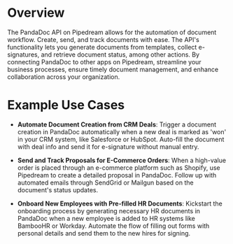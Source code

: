 # Overview

The PandaDoc API on Pipedream allows for the automation of document workflow. Create, send, and track documents with ease. The API's functionality lets you generate documents from templates, collect e-signatures, and retrieve document status, among other actions. By connecting PandaDoc to other apps on Pipedream, streamline your business processes, ensure timely document management, and enhance collaboration across your organization.

# Example Use Cases

- **Automate Document Creation from CRM Deals**: Trigger a document creation in PandaDoc automatically when a new deal is marked as 'won' in your CRM system, like Salesforce or HubSpot. Auto-fill the document with deal info and send it for e-signature without manual entry.

- **Send and Track Proposals for E-Commerce Orders**: When a high-value order is placed through an e-commerce platform such as Shopify, use Pipedream to create a detailed proposal in PandaDoc. Follow up with automated emails through SendGrid or Mailgun based on the document's status updates.

- **Onboard New Employees with Pre-filled HR Documents**: Kickstart the onboarding process by generating necessary HR documents in PandaDoc when a new employee is added to HR systems like BambooHR or Workday. Automate the flow of filling out forms with personal details and send them to the new hires for signing.
